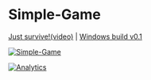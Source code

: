 # Simple-Game
[Just survive!(video)](https://dl.dropboxusercontent.com/u/35777135/game_screencast.mp4) | [Windows build v0.1](https://github.com/WinPooh32/Simple-Game/releases/download/v0.1/SIMPLE-GAME-dist.7z)

[![Simple-Game](https://dl.dropboxusercontent.com/u/35777135/Simple-Game-Screenshot.png)](#)

[![Analytics](https://ga-beacon.appspot.com/UA-73282058-1/Simple-Game/readme?pixel)](https://github.com/igrigorik/ga-beacon)

